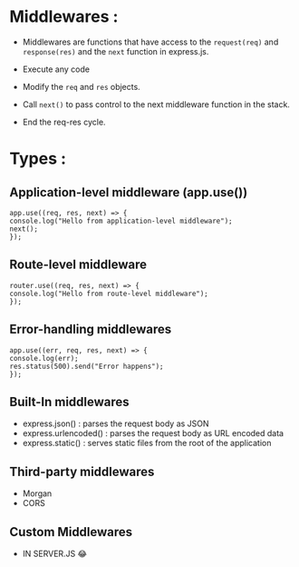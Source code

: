 # Middlewares :

- Middlewares are functions that have access to the `request(req)` and `response(res)` and the `next` function in express.js.

- Execute any code
- Modify the `req` and `res` objects.
- Call `next()` to pass control to the next middleware function in the stack.
- End the req-res cycle.

# Types :
## Application-level middleware (app.use())
 
  ```
  app.use((req, res, next) => {
  console.log("Hello from application-level middleware");
  next();
  }); 
  ```
## Route-level middleware
  ```
  router.use((req, res, next) => {
  console.log("Hello from route-level middleware");
  });
  ```
## Error-handling middlewares
  ```
  app.use((err, req, res, next) => {
  console.log(err);
  res.status(500).send("Error happens");
  });
  ```
## Built-In middlewares
   - express.json() : parses the request body as JSON
   - express.urlencoded() : parses the request body as URL encoded data
   - express.static() : serves static files from the root of the application

## Third-party middlewares
- Morgan
- CORS  

## Custom Middlewares
- IN SERVER.JS 😂